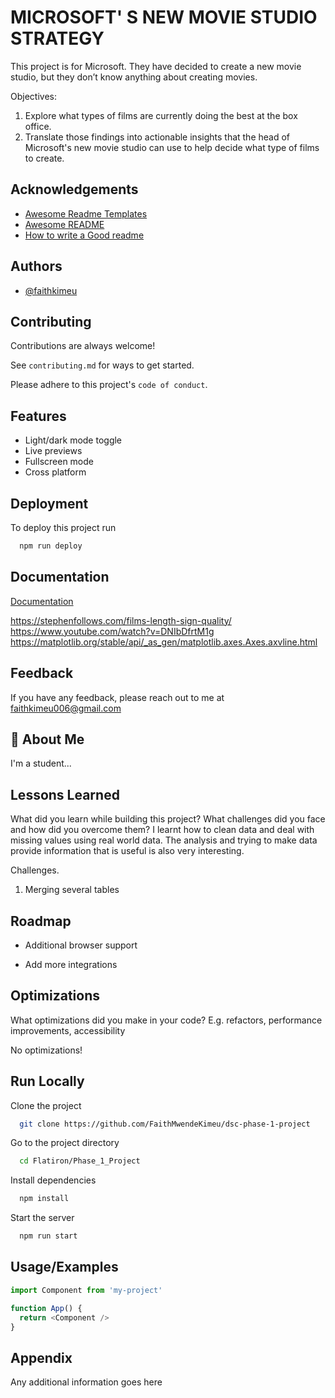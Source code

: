 
# MICROSOFT' S NEW MOVIE STUDIO STRATEGY


This project is for Microsoft. They have decided to create a new movie studio, but they don’t know anything about creating movies.

Objectives:
1.  Explore what types of films are currently doing the best at the box office.
2.  Translate those findings into actionable insights that the head of Microsoft's new movie studio can use to help decide what type of films to create.

## Acknowledgements

 - [Awesome Readme Templates](https://awesomeopensource.com/project/elangosundar/awesome-README-templates)
 - [Awesome README](https://github.com/matiassingers/awesome-readme)
 - [How to write a Good readme](https://bulldogjob.com/news/449-how-to-write-a-good-readme-for-your-github-project)


## Authors

- [@faithkimeu](https://github.com/FaithMwendeKimeu)


## Contributing

Contributions are always welcome!

See `contributing.md` for ways to get started.

Please adhere to this project's `code of conduct`.


## Features

- Light/dark mode toggle
- Live previews
- Fullscreen mode
- Cross platform


## Deployment

To deploy this project run

```bash
  npm run deploy
```


## Documentation

[Documentation](https://www.youtube.com/watch?v=DNIbDfrtM1g)

https://stephenfollows.com/films-length-sign-quality/
https://www.youtube.com/watch?v=DNIbDfrtM1g
https://matplotlib.org/stable/api/_as_gen/matplotlib.axes.Axes.axvline.html
## Feedback

If you have any feedback, please reach out to me at faithkimeu006@gmail.com


## 🚀 About Me
I'm a student...


## Lessons Learned

What did you learn while building this project? What challenges did you face and how did you overcome them?
I learnt how to clean data and deal with missing values using real world data.
The analysis and trying to make data provide information that is useful is also very interesting.

Challenges.
1. Merging several tables

## Roadmap

- Additional browser support

- Add more integrations


## Optimizations

What optimizations did you make in your code? E.g. refactors, performance improvements, accessibility

No optimizations!
## Run Locally

Clone the project

```bash
  git clone https://github.com/FaithMwendeKimeu/dsc-phase-1-project
```

Go to the project directory

```bash
  cd Flatiron/Phase_1_Project
```

Install dependencies

```bash
  npm install
```

Start the server

```bash
  npm run start
```


## Usage/Examples

```javascript
import Component from 'my-project'

function App() {
  return <Component />
}
```


## Appendix

Any additional information goes here

